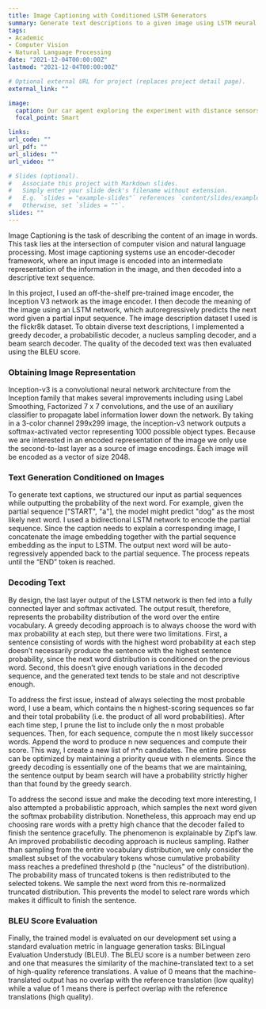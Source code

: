 ```yaml
---
title: Image Captioning with Conditioned LSTM Generators
summary: Generate text descriptions to a given image using LSTM neural network
tags:
- Academic
- Computer Vision
- Natural Language Processing
date: "2021-12-04T00:00:00Z"
lastmod: "2021-12-04T00:00:00Z"

# Optional external URL for project (replaces project detail page).
external_link: ""

image:
  caption: Our car agent exploring the experiment with distance sensors
  focal_point: Smart

links:
url_code: ""
url_pdf: ""
url_slides: ""
url_video: ""

# Slides (optional).
#   Associate this project with Markdown slides.
#   Simply enter your slide deck's filename without extension.
#   E.g. `slides = "example-slides"` references `content/slides/example-slides.md`.
#   Otherwise, set `slides = ""`.
slides: ""
---
```



Image Captioning is the task of describing the content of an image in words. This task lies at the intersection of computer vision and natural language processing. Most image captioning systems use an encoder-decoder framework, where an input image is encoded into an intermediate representation of the information in the image, and then decoded into a descriptive text sequence. 

In this project, I used an off-the-shelf pre-trained image encoder, the Inception V3 network as the image encoder. I then decode the meaning of the image using an LSTM network, which autoregressively predicts the next word given a partial input sequence. The image description dataset I used is the flickr8k dataset. To obtain diverse text descriptions, I implemented a greedy decoder, a probabilistic decoder, a nucleus sampling decoder, and a beam search decoder. The quality of the decoded text was then evaluated using the BLEU score.

### Obtaining Image Representation

Inception-v3 is a convolutional neural network architecture from the Inception family that makes several improvements including using Label Smoothing, Factorized 7 x 7 convolutions, and the use of an auxiliary classifier to propagate label information lower down the network. By taking in a 3-color channel 299x299 image, the inception-v3 network outputs a softmax-activated vector representing 1000 possible object types. Because we are interested in an encoded representation of the image we only use the second-to-last layer as a source of image encodings. Each image will be encoded as a vector of size 2048.

### Text Generation Conditioned on Images

To generate text captions, we structured our input as partial sequences while outputting the probability of the next word. For example, given the partial sequence ["START", "a"], the model might predict "dog" as the most likely next word. I used a bidirectional LSTM network to encode the partial sequence. Since the caption needs to explain a corresponding image, I concatenate the image embedding together with the partial sequence embedding as the input to LSTM. The output next word will be auto-regressively appended back to the partial sequence. The process repeats until the “END” token is reached.


### Decoding Text

By design, the last layer output of the LSTM network is then fed into a fully connected layer and softmax activated. The output result, therefore, represents the probability distribution of the word over the entire vocabulary. A greedy decoding approach is to always choose the word with max probability at each step, but there were two limitations. First, a sentence consisting of words with the highest word probability at each step doesn’t necessarily produce the sentence with the highest sentence probability, since the next word distribution is conditioned on the previous word. Second, this doesn’t give enough variations in the decoded sequence, and the generated text tends to be stale and not descriptive enough. 

To address the first issue, instead of always selecting the most probable word, I use a beam, which contains the n highest-scoring sequences so far and their total probability (i.e. the product of all word probabilities). After each time step, I prune the list to include only the n most probable sequences. Then, for each sequence, compute the n most likely successor words. Append the word to produce n new sequences and compute their score. This way, I create a new list of n*n candidates. The entire process can be optimized by maintaining a priority queue with n elements. Since the greedy decoding is essentially one of the beams that we are maintaining, the sentence output by beam search will have a probability strictly higher than that found by the greedy search.

To address the second issue and make the decoding text more interesting, I also attempted a probabilistic approach, which samples the next word given the softmax probability distribution. Nonetheless, this approach may end up choosing rare words with a pretty high chance that the decoder failed to finish the sentence gracefully. The phenomenon is explainable by Zipf’s law. An improved probabilistic decoding approach is nucleus sampling. Rather than sampling from the entire vocabulary distribution, we only consider the smallest subset of the vocabulary tokens whose cumulative probability mass reaches a predefined threshold p (the "nucleus" of the distribution). The probability mass of truncated tokens is then redistributed to the selected tokens. We sample the next word from this re-normalized truncated distribution. This prevents the model to select rare words which makes it difficult to finish the sentence.

### BLEU Score Evaluation

Finally, the trained model is evaluated on our development set using a standard evaluation metric in language generation tasks: BiLingual Evaluation Understudy (BLEU). The BLEU score is a number between zero and one that measures the similarity of the machine-translated text to a set of high-quality reference translations. A value of 0 means that the machine-translated output has no overlap with the reference translation (low quality) while a value of 1 means there is perfect overlap with the reference translations (high quality).

